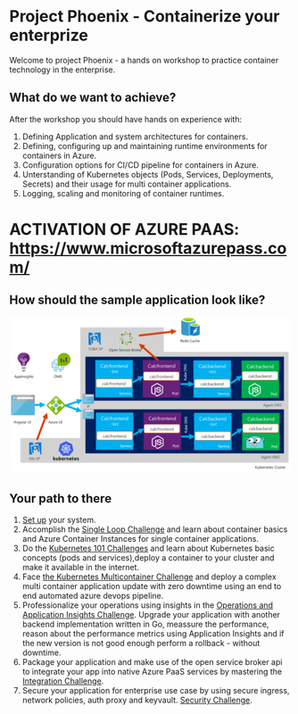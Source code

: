 
# Project Phoenix - Containerize your enterprize
Welcome to project Phoenix - a hands on workshop to practice container technology in the enterprise.

## What do we want to achieve?

After the workshop you should have hands on experience with:
1. Defining Application and system architectures for containers.
2. Defining, configuring up and maintaining runtime environments for containers in Azure.
3. Configuration options for CI/CD pipeline for containers in Azure.
4. Unterstanding of Kubernetes objects (Pods, Services, Deployments, Secrets) and their usage for multi container applications.
5. Logging, scaling and monitoring of container runtimes.

# ACTIVATION OF AZURE PAAS: https://www.microsoftazurepass.com/

## How should the sample application look like?
![](/img/osba_multicalculator.png)

## Your path to there
1. [Set up](challenges.0.md) your system.
2. Accomplish the [Single Loop Challenge](challenges.1.md) and learn about container basics and Azure Container Instances for single container applications.
3. Do the [Kubernetes 101 Challenges](challenges.2.md) and learn about Kubernetes basic concepts (pods and services),deploy a container to your cluster and make it available in the internet.
4. Face [the Kubernetes Multicontainer Challenge](challenges.3.md) and deploy a complex multi container application update with zero downtime using an end to end automated azure devops pipeline.
5. Professionalize your operations using insights in the [Operations and Application Insights Challenge](challenges.4.md). Upgrade your application with another backend implementation written in Go, meassure the performance, reason about the performance metrics using Application Insights and if the new version is not good enough perform a rollback - without downtime.
6. Package your application and make use of the open service broker api to integrate your app into native Azure PaaS services by mastering the [Integration Challenge](challenges.5.md).
7. Secure your application for enterprise use case by using secure ingress, network policies, auth proxy and keyvault. [Security Challenge](challenges.6.md).
